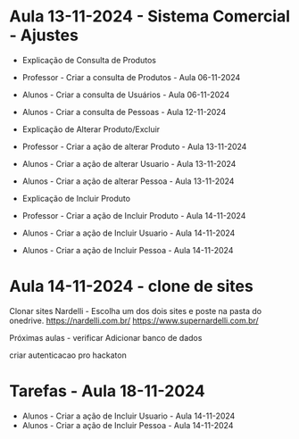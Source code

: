 # Aula 13-11-2024 - Sistema Comercial - Ajustes

* Explicação de Consulta de Produtos
 * Professor - Criar a consulta de Produtos - Aula 06-11-2024
 * Alunos - Criar a consulta de Usuários - Aula 06-11-2024
 * Alunos - Criar a consulta de Pessoas - Aula 12-11-2024

* Explicação de Alterar Produto/Excluir
 * Professor - Criar a ação de alterar Produto - Aula 13-11-2024
 * Alunos - Criar a ação de alterar Usuario - Aula 13-11-2024
 * Alunos - Criar a ação de alterar Pessoa - Aula 13-11-2024

* Explicação de Incluir Produto
 * Professor - Criar a ação de Incluir Produto - Aula 14-11-2024
 * Alunos - Criar a ação de Incluir Usuario - Aula 14-11-2024
 * Alunos - Criar a ação de Incluir Pessoa - Aula 14-11-2024

# Aula 14-11-2024 - clone de sites
Clonar sites Nardelli - Escolha um dos dois sites e poste na pasta do onedrive.
https://nardelli.com.br/
https://www.supernardelli.com.br/

Próximas aulas - verificar
Adicionar banco de dados 

criar autenticacao pro hackaton

# Tarefas - Aula 18-11-2024
 * Alunos - Criar a ação de Incluir Usuario - Aula 14-11-2024
 * Alunos - Criar a ação de Incluir Pessoa - Aula 14-11-2024






